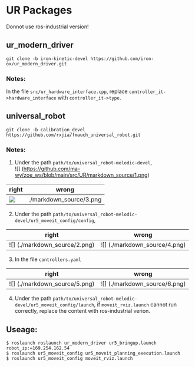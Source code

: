 # UR Packages  
Donnot use ros-industrial version!  
## ur_modern_driver  
`git clone -b iron-kinetic-devel https://github.com/iron-ox/ur_modern_driver.git`  
### Notes:  
In the file `src/ur_hardware_interface.cpp`, replace `controller_it->hardware_interface` with `controller_it->type`.

## universal_robot  
`git clone -b calibration_devel https://github.com/rxjia/fmauch_universal_robot.git`  
### Notes:  
1. Under the path `path/to/universal_robot-melodic-devel`,  
![] (https://github.com/ma-wy/zoe_ws/blob/main/src/UR/markdown_source/1.png) 

| right | wrong |  
| --- | --- |   
| <img src=https://github.com/ma-wy/zoe_ws/blob/main/src/UR/markdown_source/1.png align=center /> | ./markdown_source/3.png |  

2. Under the path `path/to/universal_robot-melodic-devel/ur5_moveit_config/config`,   

| right | wrong |    
| --- | --- |   
| ![] (./markdown_source/2.png) | ![] (./markdown_source/4.png) |  

3. In the file `controllers.yaml`  

| right | wrong |    
| --- | --- |   
| ![] (./markdown_source/5.png) | ![] (./markdown_source/6.png) |  

4. Under the path `path/to/universal_robot-melodic-devel/ur5_moveit_config/launch`, if `moveit_rviz.launch` cannot run correctly, replace the content with ros-industrial verion.

## Useage:  
`$ roslaunch roslaunch ur_modern_driver ur5_bringup.launch robot_ip:=169.254.162.54`  
`$ roslaunch ur5_moveit_config ur5_moveit_planning_execution.launch`  
`$ roslaunch ur5_moveit_config moveit_rviz.launch`  
